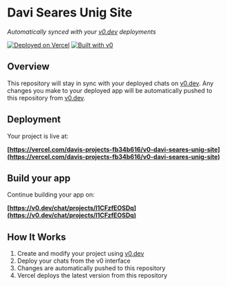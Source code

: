 # Davi Seares Unig Site

*Automatically synced with your [v0.dev](https://v0.dev) deployments*

[![Deployed on Vercel](https://img.shields.io/badge/Deployed%20on-Vercel-black?style=for-the-badge&logo=vercel)](https://vercel.com/davis-projects-fb34b616/v0-davi-seares-unig-site)
[![Built with v0](https://img.shields.io/badge/Built%20with-v0.dev-black?style=for-the-badge)](https://v0.dev/chat/projects/l1CFzfEOSDq)

## Overview

This repository will stay in sync with your deployed chats on [v0.dev](https://v0.dev).
Any changes you make to your deployed app will be automatically pushed to this repository from [v0.dev](https://v0.dev).

## Deployment

Your project is live at:

**[https://vercel.com/davis-projects-fb34b616/v0-davi-seares-unig-site](https://vercel.com/davis-projects-fb34b616/v0-davi-seares-unig-site)**

## Build your app

Continue building your app on:

**[https://v0.dev/chat/projects/l1CFzfEOSDq](https://v0.dev/chat/projects/l1CFzfEOSDq)**

## How It Works

1. Create and modify your project using [v0.dev](https://v0.dev)
2. Deploy your chats from the v0 interface
3. Changes are automatically pushed to this repository
4. Vercel deploys the latest version from this repository